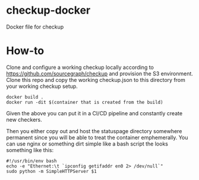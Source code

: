 # checkup-docker
Docker file for checkup

# How-to
Clone and configure a working checkup locally according to https://github.com/sourcegraph/checkup and provision the S3 environment.  Clone this repo and copy the working checkup.json to this directory from your working checkup setup.  

```
docker build .
docker run -dit $(container that is created from the build)
```

Given the above you can put it in a CI/CD pipeline and constantly create new checkers.


Then you either copy out and host the statuspage directory somewhere permanent since you will be able to treat the container emphemerally.  You can use nginx or something dirt simple like a bash script the looks something like this:

```
#!/usr/bin/env bash
echo -e "Ethernet:\t `ipconfig getifaddr en0 2> /dev/null`"
sudo python -m SimpleHTTPServer $1
```


